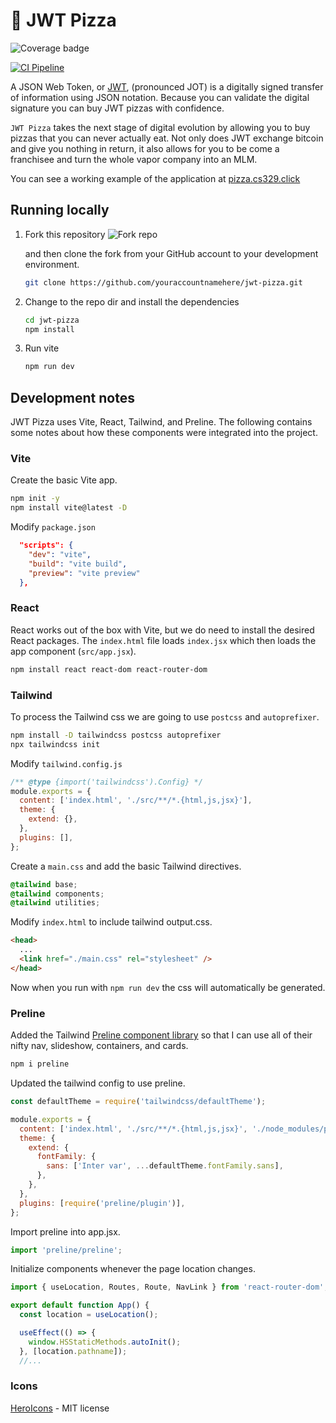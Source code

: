 # 🍕 JWT Pizza

![Coverage badge](coverageBadge.svg)

[![CI Pipeline](https://github.com/vviseguy/cs-329-jwt-pizza/actions/workflows/ci.yml/badge.svg)](https://github.com/vviseguy/cs-329-jwt-pizza/actions/workflows/ci.yml)

A JSON Web Token, or [JWT](https://jwt.io/introduction), (pronounced JOT) is a digitally signed transfer of information using JSON notation. Because you can validate the digital signature you can buy JWT pizzas with confidence.

`JWT Pizza` takes the next stage of digital evolution by allowing you to buy pizzas that you can never actually eat. Not only does JWT exchange bitcoin and give you nothing in return, it also allows for you to be come a franchisee and turn the whole vapor company into an MLM.

You can see a working example of the application at [pizza.cs329.click](https://pizza.cs329.click)

## Running locally

1. Fork this repository
   ![Fork repo](forkRepo.png)

   and then clone the fork from your GitHub account to your development environment.

   ```sh
   git clone https://github.com/youraccountnamehere/jwt-pizza.git
   ```

2. Change to the repo dir and install the dependencies
   ```sh
   cd jwt-pizza
   npm install
   ```
3. Run vite
   ```sh
   npm run dev
   ```

## Development notes

JWT Pizza uses Vite, React, Tailwind, and Preline. The following contains some notes about how these components were integrated into the project.

### Vite

Create the basic Vite app.

```sh
npm init -y
npm install vite@latest -D
```

Modify `package.json`

```json
  "scripts": {
    "dev": "vite",
    "build": "vite build",
    "preview": "vite preview"
  },
```

### React

React works out of the box with Vite, but we do need to install the desired React packages. The `index.html` file loads `index.jsx` which then loads the app component (`src/app.jsx`).

```sh
npm install react react-dom react-router-dom
```

### Tailwind

To process the Tailwind css we are going to use `postcss` and `autoprefixer`.

```sh
npm install -D tailwindcss postcss autoprefixer
npx tailwindcss init
```

Modify `tailwind.config.js`

```js
/** @type {import('tailwindcss').Config} */
module.exports = {
  content: ['index.html', './src/**/*.{html,js,jsx}'],
  theme: {
    extend: {},
  },
  plugins: [],
};
```

Create a `main.css` and add the basic Tailwind directives.

```css
@tailwind base;
@tailwind components;
@tailwind utilities;
```

Modify `index.html` to include tailwind output.css.

```html
<head>
  ...
  <link href="./main.css" rel="stylesheet" />
</head>
```

Now when you run with `npm run dev` the css will automatically be generated.

### Preline

Added the Tailwind [Preline component library](https://preline.co/) so that I can use all of their nifty nav, slideshow, containers, and cards.

```sh
npm i preline
```

Updated the tailwind config to use preline.

```js
const defaultTheme = require('tailwindcss/defaultTheme');

module.exports = {
  content: ['index.html', './src/**/*.{html,js,jsx}', './node_modules/preline/preline.js'],
  theme: {
    extend: {
      fontFamily: {
        sans: ['Inter var', ...defaultTheme.fontFamily.sans],
      },
    },
  },
  plugins: [require('preline/plugin')],
};
```

Import preline into app.jsx.

```js
import 'preline/preline';
```

Initialize components whenever the page location changes.

```js
import { useLocation, Routes, Route, NavLink } from 'react-router-dom';

export default function App() {
  const location = useLocation();

  useEffect(() => {
    window.HSStaticMethods.autoInit();
  }, [location.pathname]);
  //...
```

### Icons

[HeroIcons](https://heroicons.com/) - MIT license
